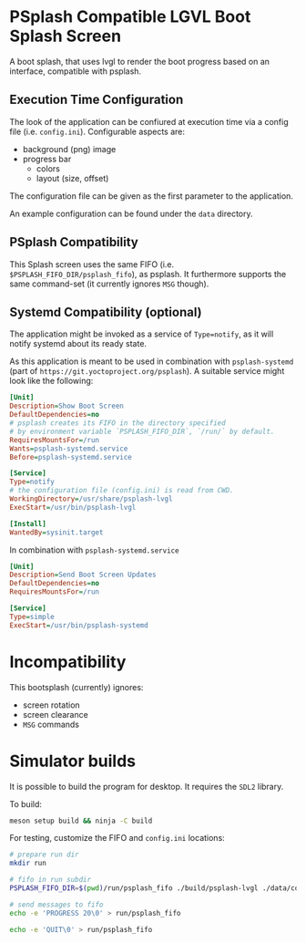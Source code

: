 # PSplash Compatible LGVL Boot Splash Screen

A boot splash, that uses lvgl to render the boot progress based on an interface, compatible with psplash.

## Execution Time Configuration
The look of the application can be confiured at execution time via a config file (i.e. `config.ini`).
Configurable aspects are:
- background (png) image
- progress bar
  * colors
  * layout (size, offset)

The configuration file can be given as the first parameter to the application.

An example configuration can be found under the `data` directory.


## PSplash Compatibility
This Splash screen uses the same FIFO (i.e. `$PSPLASH_FIFO_DIR/psplash_fifo`), as psplash.
It furthermore supports the same command-set (it currently ignores `MSG` though).

## Systemd Compatibility (optional)
The application might be invoked as a service of `Type=notify`, as it will notify systemd about its ready state.

As this application is meant to be used in combination with `psplash-systemd` (part of `https://git.yoctoproject.org/psplash`).
A suitable service might look like the following:
```ini
[Unit]
Description=Show Boot Screen
DefaultDependencies=no
# psplash creates its FIFO in the directory specified
# by environment variable `PSPLASH_FIFO_DIR`, `/run/` by default.
RequiresMountsFor=/run
Wants=psplash-systemd.service
Before=psplash-systemd.service

[Service]
Type=notify
# the configuration file (config.ini) is read from CWD.
WorkingDirectory=/usr/share/psplash-lvgl
ExecStart=/usr/bin/psplash-lvgl

[Install]
WantedBy=sysinit.target
```

In combination with `psplash-systemd.service`

```ini
[Unit]
Description=Send Boot Screen Updates
DefaultDependencies=no
RequiresMountsFor=/run

[Service]
Type=simple
ExecStart=/usr/bin/psplash-systemd
```

# Incompatibility
This bootsplash (currently) ignores:
 - screen rotation
 - screen clearance
 - `MSG` commands


# Simulator builds

It is possible to build the program for desktop. It requires the `SDL2` library.

To build:
```bash
meson setup build && ninja -C build
```

For testing, customize the FIFO and `config.ini` locations:
```sh
# prepare run dir
mkdir run

# fifo in run subdir
PSPLASH_FIFO_DIR=$(pwd)/run/psplash_fifo ./build/psplash-lvgl ./data/config.ini &

# send messages to fifo
echo -e 'PROGRESS 20\0' > run/psplash_fifo

echo -e 'QUIT\0' > run/psplash_fifo
```
